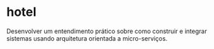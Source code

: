 # hotel
Desenvolver um entendimento prático sobre como construir e integrar sistemas usando arquitetura orientada a micro-serviços.
